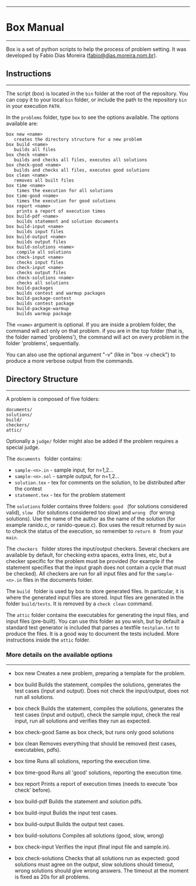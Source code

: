 **********
# Box Manual
**********

Box is a set of python scripts to help the process of problem
setting. It was developed by Fabio Dias Moreira (fabio@dias.moreira.nom.br).

## Instructions
------------

The script (box) is located in the `bin` folder at the root of the repository. You can copy it to your local `bin` folder, or include the path to the repository `bin` in your execution `PATH`.

In the `problems` folder, type `box` to see the options available. The options available are:

    box new <name>
       creates the directory structure for a new problem
    box build <name>
       builds all files
    box check <name>
       builds and checks all files, executes all solutions
    box check-good <name>
       builds and checks all files, executes good solutions
    box clean <name>
       removes all built files
    box time <name>
	    times the execution for all solutions
    box time-good <name>
        times the execution for good solutions
    box report <name>
        prints a report of execution times
    box build-pdf <name>
        builds statement and solution documents
    box build-input <name>
	    builds input files
    box build-output <name>
        builds output files
    box build-solutions <name>
	    compile all solutions
    box check-input <name>
        checks input files
    box check-input <name>
        checks output files
    box check-solutions <name>
        checks all solutions
    box build-packages
        builds contest and warmup packages
    box build-package-contest
    	builds contest package
    box build-package-warmup
        builds warmup package

The `<name>` argument is optional. If you are inside a problem folder, the command will act only on that problem. if you are in the top folder (that is, the folder named 'problems'), the command will act on every problem in the folder 'problems', sequentially.

You can also use the optional argument "-v" (like in "box -v check") to produce a more verbose output from the commands.

## Directory Structure
-------------------
A problem is composed of five folders:

```
documents/
solutions/
build/
checkers/
attic/
````

Optionally a `judge/` folder might also be added if the problem requires a special judge.

The `documents ` folder contains:
- `sample-<n>.in` - sample input, for n=1,2...     
- `sample-<n>.sol` - sample output, for n=1,2...
- `solution.tex` - tex for comments on the solution, to be distributed after the contest
- `statement.tex`  - tex for the problem statement

The `solutions` folder contains three folders: `good ` (for solutions
considered valid),  `slow ` (for solutions considered too slow) and
 `wrong ` (for wrong solutions). Use the name of the author as the name
of the solution (for example ranido.c, or ranido-queue.c). Box uses
the result returned by  `main ` to check the status of the execution,
so remember to  `return 0 ` from your `main`.

The  `checkers ` folder stores the input/output checkers.  Several
checkers are available by default, for checking extra spaces, extra
lines, etc, but a checker specific for the problem must be provided
(for example if the statement specifies that the input graph does not
contain a cycle that must be checked).  All checkers are run for all
input files and for the `sample-<n>.in` files in the documents folder.

The `build ` folder is used by box to store generated files. In
particular, it is where the generated input files are stored.
Input files are generated in the folder `build/tests`. It is removed
by a `check clean` command.

The  `attic` folder contains the executables for generating the input
files, and input files (pre-built). You can use this folder as you
wish, but by default a standard test generator is included that
parses a textfile `testplan.txt` to produce the files. It is a
good way to document the tests included. More instructions inside
the `attic` folder.

### More details on the available options
-------

* box new <name>
  Creates a new problem, preparing a template for the problem.

* box build <name>
  Builds the statement, compiles the solutions, generates the test
  cases (input and output).  Does not check the input/output, does not
  run all solutions.

* box check <name>
  Builds the statement, compiles the solutions, generates the test cases
  (input and output), check the sample input, check the real input, run
  all solutions and verifies they run as expected.

* box check-good <name>
  Same as box check, but runs only good solutions

* box clean <name>
  Removes everything that should be removed (test cases, executables,
  pdfs).

* box time <name>
  Runs all solutions, reporting the execution time.

* box time-good <name>
  Runs all 'good' solutions, reporting the execution time.

* box report <name>
  Prints a report of execution times (needs to execute 'box check' before).

* box build-pdf <name>
  Builds the statement and solution pdfs.

* box build-input <name>
  Builds the input test cases.

* box build-output <name>
  Builds the output test cases.

* box build-solutions <name>
  Compiles all solutions (good, slow, wrong)

* box check-input <name>
  Verifies the input (final input file and sample.in).

* box check-solutions <name>
  Checks that all solutions run as expected: good solutions must agree
  on the output, slow solutions should timeout, wrong solutions should
  give wrong answers. The timeout at the moment is fixed as 20s for
  all problems.
